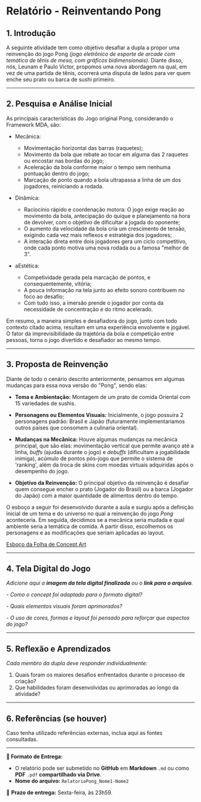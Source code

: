 # Relatório - Reinventando Pong

## 1. Introdução  
A seguinte atividade tem como objetivo desafiar a dupla a propor uma reinvenção do jogo Pong _(jogo eletrônico de esporte de arcade com temática de tênis de mesa, com gráficos bidimensionais)_. Diante disso, nós, Leunam e Paulo Victor, propomos uma nova abordagem na qual, em vez de uma partida de tênis, ocorrerá uma disputa de lados para ver quem enche seu prato ou barca de sushi primeiro.
 
---

## 2. Pesquisa e Análise Inicial  
As principais características do Jogo original Pong, considerando o Framework MDA, são:
- Mecânica: 
    - Movimentação horizontal das barras (raquetes);
    - Movimento da bola que rebate ao tocar em alguma das 2 raquetes ou encostar nas bordas do jogo;
    - Aceleração da bola conforme maior o tempo sem nenhuma pontuação dentro do jogo;
    - Marcação de ponto quando a bola ultrapassa a linha de um dos jogadores, reiniciando a rodada.

- Dinâmica: 
    - Raciocínio rápido e coordenação motora: O jogo exige reação ao movimento da bola, antecipação do quique e planejamento na hora de devolver, com o objetivo de dificultar a jogada do oponente;
    - O aumento da velocidade da bola cria um crescimento de tensão, exigindo cada vez mais reflexos e estratégia dos jogadores;
    - A interação direta entre dois jogadores gera um ciclo competitivo, onde cada ponto motiva uma nova rodada ou a famosa "melhor de 3".

- aEstética: 
    - Competividade gerada pela marcação de pontos, e consequentemente, vitória;
    - A pouca informação na tela junto ao efeito sonoro contribuem no foco ao desafio;
    - Com tudo isso, a imersão prende o jogador por conta da necessidade de concentração e do ritmo acelerado.

Em resumo, a maneira simples e desafiadora do jogo, junto com todo contexto citado acima, resultam em uma experiência envolvente e jogável. O fator da imprevisibilidade da trajetória da bola e competição entre pessoas, torna o jogo divertido e desafiador ao mesmo tempo.

---

## 3. Proposta de Reinvenção  
Diante de todo o cenário descrito anteriormente, pensamos em algumas mudanças para essa nova versão do "Pong", sendo elas:

- **Tema e Ambientação:** Montagem de um prato de comida Oriental com 15 variedades de sushis.

- **Personagens ou Elementos Visuais:** Inicialmente, o jogo possuira 2 personagens padrão: Brasil e Japão (futuramente implementariamos outros paises que consomem a culinaria oriental).

- **Mudanças na Mecânica:** Houve algumas mudanças na mecânica principal, que são elas: movimentação vertical que permite avanço até a linha, *buffs* (ajudas durante o jogo) e *debuffs* (dificultam a jogabilidade inimiga), acúmulo de pontos pós-jogo que permite o sistema de 'ranking', além da troca de skins com moedas virtuais adquiridas após o desempenho do jogo.

- **Objetivo da Reinvenção:** O principal objetivo da reinvenção é desafiar quem consegue encher o prato (Jogador do Brasil) ou a barca (Jogador do Japão) com a maior quantidade de alimentos dentro do tempo.

O esboço a seguir foi desenvolvido durante a aula e surgiu após a definição inicial de um tema e do universo no qual a reinvenção do jogo *Pong* aconteceria. Em seguida, decidimos se a mecânica seria mudada e qual ambiente seria a temática de comida. A partir disso, escolhemos os personagens e as modificações que seriam aplicadas ao layout.

[Esboço da Folha de Concept Art](leeunam/Semana_02/blob/main/Atividade%20de%20UX%20Reinventando%20Pong/assets/esboco.jpg)

---

## 4. Tela Digital do Jogo  
*Adicione aqui a **imagem da tela digital finalizada** ou o **link para o arquivo**.*  

*- Como o concept foi adaptado para o formato digital?*

*- Quais elementos visuais foram aprimorados?*  

*- O uso de cores, formas e layout foi pensado para reforçar que aspectos do jogo?*  

---

## 5. Reflexão e Aprendizados  
*Cada membro da dupla deve responder individualmente:*  

1. Quais foram os maiores desafios enfrentados durante o processo de criação?
2. Que habilidades foram desenvolvidas ou aprimoradas ao longo da atividade?  

---

## 6. Referências (se houver)  
Caso tenha utilizado referências externas, inclua aqui as fontes consultadas.  

---

**📝 Formato de Entrega:**  
- O relatório pode ser submetido no **GitHub** em **Markdown** `.md` ou como **PDF** `.pdf` **compartilhado via Drive**.  
- **Nome do arquivo:** `RelatorioPong_Nome1-Nome2`  

📌 **Prazo de entrega:** Sexta-feira, às 23h59.

